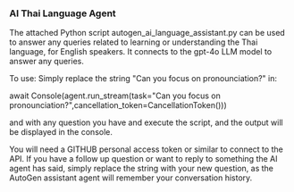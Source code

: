 ### AI Thai Language Agent 


The attached Python script autogen_ai_language_assistant.py can be used to answer any queries related to learning or understanding the Thai language, for English speakers. It connects to the gpt-4o LLM model to answer any queries.


To use: 
Simply replace the string "Can you focus on pronounciation?" in:

await Console(agent.run_stream(task="Can you focus on pronounciation?",cancellation_token=CancellationToken()))

and with any question you have and execute the script, and the output will be displayed in the console.

You will need a GITHUB personal access token or similar to connect to the API. If you have a follow up question or want to reply to something the AI agent has said, simply replace the string with your new question, as the AutoGen assistant agent will remember your conversation history. 

